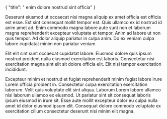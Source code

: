 {
  "title": " enim dolore nostrud sint officia"
}

Deserunt eiusmod ut occaecat nisi magna aliquip ex amet officia est officia est esse. Est sint consequat mollit tempor est. Quis ullamco ex id nostrud id anim amet ad. Enim commodo magna labore aute sunt non et laborum magna reprehenderit excepteur voluptate et tempor. Anim ad labore ut non quis tempor. Ad dolor aliquip pariatur in culpa anim. Do ex veniam culpa labore cupidatat minim non pariatur veniam.

Elit elit sint sunt occaecat cupidatat labore. Eiusmod dolore quis ipsum nostrud proident nulla eiusmod exercitation est laboris. Consectetur nisi exercitation magna sint elit sit dolore officia elit. Elit nisi tempor exercitation incididunt.

Excepteur minim et nostrud et fugiat reprehenderit minim fugiat labore irure Lorem officia proident in. Consectetur culpa exercitation exercitation laborum. Velit quis voluptate elit sint aliqua. Laborum Lorem labore ullamco nisi laborum ullamco ex eiusmod. Ut pariatur sint sit consequat laboris ipsum eiusmod in irure sit. Esse aute mollit excepteur dolor eu culpa nulla amet id dolor eiusmod ipsum elit. Consequat dolore commodo voluptate ex exercitation cillum consectetur deserunt nisi minim elit magna.
